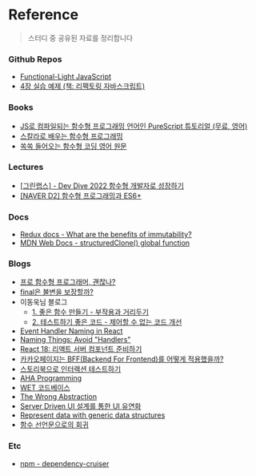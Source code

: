 # Reference

> 스터디 중 공유된 자료를 정리합니다
>

### Github Repos

- [Functional-Light JavaScript](https://github.com/getify/Functional-Light-JS)
- [4장 실습 예제 (책: 리팩토링 자바스크립트)](https://github.com/gilbutITbook/006963/blob/master/ch06/nb.js)

### Books

- [JS로 컴파일되는 함수형 프로그래밍 언어인 PureScript 튜토리얼 (무료, 영어)](https://book.purescript.org/)
- [스칼라로 배우는 함수형 프로그래밍](https://m.yes24.com/Goods/Detail/16969986)
- [쏙쏙 들어오는 함수형 코딩 영어 원문](https://livebook.manning.com/book/grokking-simplicity)

### Lectures

- [[그린랩스] - Dev Dive 2022 함수형 개발자로 성장하기](https://event-us.kr/greenlabs/event/49634)
- [[NAVER D2] 함수형 프로그래밍과 ES6+](https://youtu.be/4sO0aWTd3yc)

### Docs

- [Redux docs - What are the benefits of immutability?](https://redux.js.org/faq/immutable-data#what-are-the-benefits-of-immutability)
- [MDN Web Docs - structuredClone() global function](https://developer.mozilla.org/en-US/docs/Web/API/structuredClone)

### Blogs

- [프로 함수형 프로그래머, 괜찮나?](https://hatemogi.com/2023/0526-profp-ok.html#%ED%94%84%EB%A1%9C-%ED%95%A8%EC%88%98%ED%98%95-%ED%94%84%EB%A1%9C%EA%B7%B8%EB%9E%98%EB%A8%B8-%EA%B4%9C%EC%B0%AE%EB%82%98)
- [final은 불변을 보장할까?](https://velog.io/@kbsat/final%EC%9D%80-%EB%B6%88%EB%B3%80%EC%9D%84-%EB%B3%B4%EC%9E%A5%ED%95%A0%EA%B9%8C)
- 이동욱님 블로그
  - [1. 좋은 함수 만들기 - 부작용과 거리두기](https://jojoldu.tistory.com/697)
  - [2. 테스트하기 좋은 코드 - 제어할 수 없는 코드 개선](https://jojoldu.tistory.com/676)
- [Event Handler Naming in React](https://jaketrent.com/post/naming-event-handlers-react/)
- [Naming Things: Avoid "Handlers"](https://nikas.praninskas.com/javascript/2016/11/28/naming-things-handlers/)
- [React 18: 리액트 서버 컴포넌트 준비하기](https://tech.kakaopay.com/post/react-server-components/)
- [카카오페이지는 BFF(Backend For Frontend)를 어떻게 적용했을까?](https://fe-developers.kakaoent.com/2022/220310-kakaopage-bff/)
- [스토리북으로 인터랙션 테스트하기](https://ui.toast.com/posts/ko_20220111)
- [AHA Programming](https://kentcdodds.com/blog/aha-programming)
- [WET 코드베이스](https://overreacted.io/ko/the-wet-codebase/)
- [The Wrong Abstraction](https://sandimetz.com/blog/2016/1/20/the-wrong-abstraction)
- [Server Driven UI 설계를 통한 UI 유연화](https://devblog.kakaostyle.com/ko/2021-12-16-1-server-driven-ui)
- [Represent data with generic data structures](https://blog.klipse.tech/databook/2022/06/22/generic-data-structures.html)
- [함수 선언문으로의 회귀](https://velog.io/@sa02045/%ED%95%A8%EC%88%98-%EC%84%A0%EC%96%B8%EC%8B%9D%EC%9C%BC%EB%A1%9C%EC%9D%98-%ED%9A%8C%EA%B7%80)

### Etc

- [npm - dependency-cruiser](https://www.npmjs.com/package/dependency-cruiser)
